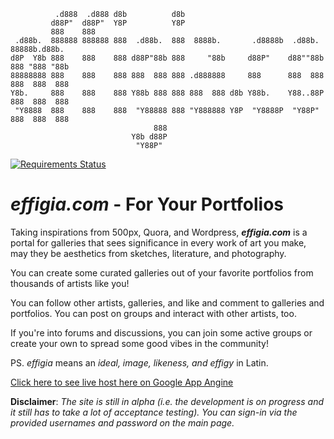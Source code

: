 ```
          .d888  .d888 d8b          d8b                                              
         d88P"  d88P"  Y8P          Y8P                                              
         888    888                                                                  
 .d88b.  888888 888888 888  .d88b.  888  8888b.       .d8888b  .d88b.  88888b.d88b.  
d8P  Y8b 888    888    888 d88P"88b 888     "88b     d88P"    d88""88b 888 "888 "88b 
88888888 888    888    888 888  888 888 .d888888     888      888  888 888  888  888 
Y8b.     888    888    888 Y88b 888 888 888  888 d8b Y88b.    Y88..88P 888  888  888 
 "Y8888  888    888    888  "Y88888 888 "Y888888 Y8P  "Y8888P  "Y88P"  888  888  888 
                                888                                                  
                           Y8b d88P                                                  
                            "Y88P"                                                   
```

[![Requirements Status](https://requires.io/github/aldwyn/effigia/requirements.svg?branch=master)](https://requires.io/github/aldwyn/effigia/requirements/?branch=master)

# *effigia.com* - For Your Portfolios

Taking inspirations from 500px, Quora, and Wordpress, ***effigia.com*** is a portal for galleries that sees significance in every work of art you make, may they be aesthetics from sketches, literature, and photography.

You can create some curated galleries out of your favorite portfolios from thousands of artists like you!

You can follow other artists, galleries, and like and comment to galleries and portfolios. You can post on groups and interact with other artists, too.

If you're into forums and discussions, you can join some active groups or create your own to spread some good vibes in the community!

PS. *effigia* means an *ideal, image, likeness, and effigy* in Latin.

[Click here to see live host here on Google App Angine](https://effigia-172804.appspot.com)

**Disclaimer**: *The site is still in alpha (i.e. the development is on progress and it still has to take a lot of acceptance testing). You can sign-in via the provided usernames and password on the main page.*